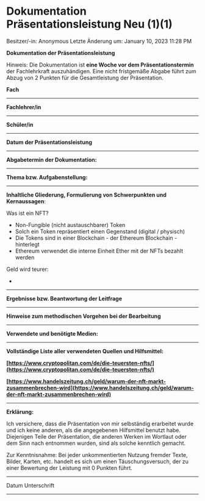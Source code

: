 # Dokumentation Präsentationsleistung Neu (1)(1)

Besitzer/-in: Anonymous
Letzte Änderung um: January 10, 2023 11:28 PM

**Dokumentation der Präsentationsleistung**

Hinweis: Die Dokumentation ist **eine Woche vor dem Präsentationstermin** der Fachlehrkraft auszuhändigen. Eine nicht fristgemäße Abgabe führt zum Abzug von 2 Punkten für die Gesamtleistung der Präsentation.

**Fach**

---

**Fachlehrer/in**

---

**Schüler/in**

---

**Datum der Präsentationsleistung**

---

**Abgabetermin der Dokumentation:**

---

**Thema bzw. Aufgabenstellung:**

---

**Inhaltliche Gliederung, Formulierung von Schwerpunkten und Kernaussagen**:

Was ist ein NFT?

- Non-Fungible (nicht austauschbarer) Token
- Solch ein Token repräsentiert einen Gegenstand (digital / physisch)
- Die Tokens sind in einer Blockchain - der Ethereum Blockchain - hinterlegt
- Ethereum verwendet die interne Einheit Ether mit der NFTs bezahlt werden

Geld wird teurer:

- 

---

**Ergebnisse bzw. Beantwortung der Leitfrage**

---

**Hinweise zum methodischen Vorgehen bei der Bearbeitung**

---

**Verwendete und benötigte Medien:**

---

**Vollständige Liste aller verwendeten Quellen und Hilfsmittel:**

**[https://www.cryptopolitan.com/de/die-teuersten-nfts/](https://www.cryptopolitan.com/de/die-teuersten-nfts/)**

**[https://www.handelszeitung.ch/geld/warum-der-nft-markt-zusammenbrechen-wird](https://www.handelszeitung.ch/geld/warum-der-nft-markt-zusammenbrechen-wird)**

---

**Erklärung:**

Ich versichere, dass die Präsentation von mir selbständig erarbeitet wurde und ich keine anderen, als die angegebenen Hilfsmittel benutzt habe. Diejenigen Teile der Präsentation, die anderen Werken im Wortlaut oder dem Sinn nach entnommen wurden, sind als solche kenntlich gemacht.

Zur Kenntnisnahme: Bei jeder unkommentierten Nutzung fremder Texte, Bilder, Karten, etc. handelt es sich um einen Täuschungsversuch, der zu einer Bewertung der Leistung mit 0 Punkten führt.

______________ _________________________________

Datum Unterschrift

---